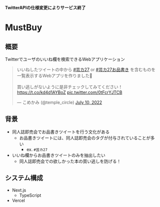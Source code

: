 **TwitterAPIの仕様変更によりサービス終了**

# MustBuy

## 概要

Twitterでユーザのいいね欄を検索できるWebアプリケーション

<blockquote class="twitter-tweet"><p lang="ja" dir="ltr">いいねしたツイートの中から <a href="https://twitter.com/hashtag/%E8%8A%B8%E3%82%AB27?src=hash&amp;ref_src=twsrc%5Etfw">#芸カ27</a> or <a href="https://twitter.com/hashtag/%E8%8A%B8%E3%82%AB27%E3%81%8A%E5%93%81%E6%9B%B8%E3%81%8D?src=hash&amp;ref_src=twsrc%5Etfw">#芸カ27お品書き</a> を含むものを一覧表示するWebアプリを作りました🎉<br><br>買い逃しがないように是非チェックしてみてください！<a href="https://t.co/kd4d1AYBoZ">https://t.co/kd4d1AYBoZ</a> <a href="https://t.co/0tFcrYJTCB">pic.twitter.com/0tFcrYJTCB</a></p>&mdash; こめかみ (@temple_circle) <a href="https://twitter.com/temple_circle/status/1545929664681877504?ref_src=twsrc%5Etfw">July 10, 2022</a></blockquote> <script async src="https://platform.twitter.com/widgets.js" charset="utf-8"></script>

## 背景

- 同人誌即売会でお品書きツイートを行う文化がある
  - お品書きツイートには、同人誌即売会のタグが付与されていることが多い
    - ex. `#芸カ27`
- いいね欄からお品書きツイートのみを抽出したい
  - 同人誌即売会での欲しかった本の買い逃しを防げる！

## システム構成

- Next.js
  - TypeScript
- Vercel
